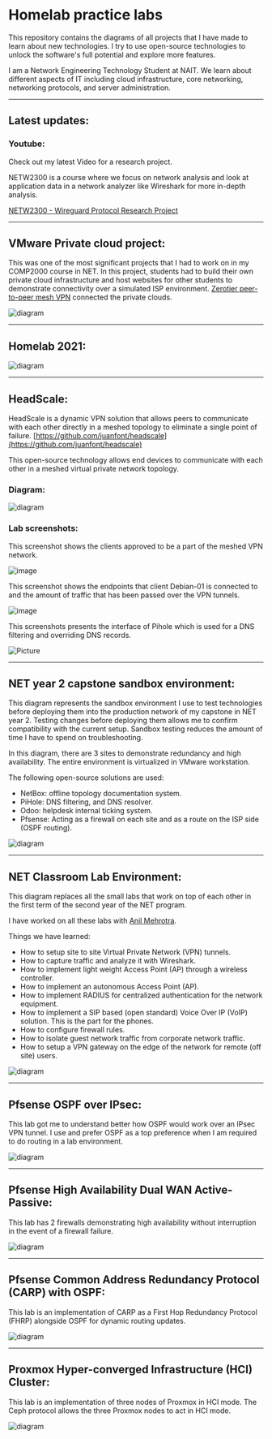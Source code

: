 # Homelab practice labs

This repository contains the diagrams of all projects that I have made to learn about new technologies. I try to use open-source technologies to unlock the software's full potential and explore more features.

I am a Network Engineering Technology Student at NAIT. We learn about different aspects of IT including cloud infrastructure, core networking, networking protocols, and server administration.

---

## Latest updates:

### Youtube:

Check out my latest Video for a research project.

NETW2300 is a course where we focus on network analysis and look at application data in a network analyzer like Wireshark for more in-depth analysis.

[NETW2300 - Wireguard Protocol Research Project](https://youtube.com/live/tQCs9wlxhs0?feature=share)

---

## VMware Private cloud project:

This was one of the most significant projects that I had to work on in my COMP2000 course in NET. In this project, students had to build their own private cloud infrastructure and host websites for other students to demonstrate connectivity over a simulated ISP environment. [Zerotier peer-to-peer mesh VPN](https://www.zerotier.com/) connected the private clouds.

![diagram](VMware_Private_Cloud_Project/VMware_Private_Cloud_Diyaa_Alkanakre_COMP2000.drawio.svg)

---

## Homelab 2021:

![diagram](./Homelab/2021/Home_Network-Primary_Slide.drawio.svg)

---

## HeadScale:

HeadScale is a dynamic VPN solution that allows peers to communicate with each other directly in a meshed topology to eliminate a single point of failure. [https://github.com/juanfont/headscale](https://github.com/juanfont/headscale)

This open-source technology allows end devices to communicate with each other in a meshed virtual private network topology.

### Diagram:

![diagram](./HeadScale-lab/HeadScale_Research_Project.drawio.svg)

### Lab screenshots:

This screenshot shows the clients approved to be a part of the meshed VPN network.

![image](https://user-images.githubusercontent.com/26883110/221480327-e8c12013-b953-473a-8241-6395cddb2542.png)

This screenshot shows the endpoints that client Debian-01 is connected to and the amount of traffic that has been passed over the VPN tunnels.

![image](https://user-images.githubusercontent.com/26883110/221480516-ddf5424d-a3b0-424e-8de0-20e176d04bd7.png)

This screenshots presents the interface of Pihole which is used for a DNS filtering and overriding DNS records.

![Picture](./HeadScale-lab/screenshots/Pi-Hole.png)

---

## NET year 2 capstone sandbox environment:

This diagram represents the sandbox environment I use to test technologies before deploying them into the production network of my capstone in NET year 2. Testing changes before deploying them allows me to confirm compatibility with the current setup. Sandbox testing reduces the amount of time I have to spend on troubleshooting.

In this diagram, there are 3 sites to demonstrate redundancy and high availability. The entire environment is virtualized in VMware workstation.

The following open-source solutions are used:

- NetBox: offline topology documentation system.
- PiHole: DNS filtering, and DNS resolver.
- Odoo: helpdesk internal ticking system.
- Pfsense: Acting as a firewall on each site and as a route on the ISP side (OSPF routing).

![diagram](./NET_Year_2_Sandbox_Environment/NET_Year2_Capstone_sandbox.drawio.svg)

---

## NET Classroom Lab Environment:

This diagram replaces all the small labs that work on top of each other in the first term of the second year of the NET program.

I have worked on all these labs with [Anil Mehrotra](https://www.linkedin.com/in/anil-mehrotra-4a5475266/).

Things we have learned:

- How to setup site to site Virtual Private Network (VPN) tunnels.
- How to capture traffic and analyze it with Wireshark.
- How to implement light weight Access Point (AP) through a wireless controller.
- How to implement an autonomous Access Point (AP).
- How to implement RADIUS for centralized authentication for the network equipment.
- How to implement a SIP based (open standard) Voice Over IP (VoIP) solution. This is the part for the phones.
- How to configure firewall rules.
- How to isolate guest network traffic from corporate network traffic.
- How to setup a VPN gateway on the edge of the network for remote (off site) users.

![diagram](./NET_Classroom_Lab_Environment/Classroom_Environment.drawio.svg)

---

## Pfsense OSPF over IPsec:

This lab got me to understand better how OSPF would work over an IPsec VPN tunnel. I use and prefer OSPF as a top preference when I am required to do routing in a lab environment.

![diagram](./Pfsense_OSPF_over_IPsec/OSPF_over_Hub-in-Spoke-IPsec_VTI_Pfsense.drawio.svg)

---

## Pfsense High Availability Dual WAN Active-Passive:

This lab has 2 firewalls demonstrating high availability without interruption in the event of a firewall failure.

![diagram](./Pfsense_HA_dual_WAN/Pfsense_HA_CARP-Page-1.drawio.svg)

---

## Pfsense Common Address Redundancy Protocol (CARP) with OSPF:

This lab is an implementation of CARP as a First Hop Redundancy Protocol (FHRP) alongside OSPF for dynamic routing updates.

![diagram](./Pfsense_CARP_With_OSPF/Pfsense_CARP_with_Single_Area_OSPF-Page-1.drawio.svg)

---

## Proxmox Hyper-converged Infrastructure (HCI) Cluster:

This lab is an implementation of three nodes of Proxmox in HCI mode. The Ceph protocol allows the three Proxmox nodes to act in HCI mode.

![diagram](./Proxmox_HCI_Cluster/Proxmox_HCI_Lab_exported.drawio.svg)
